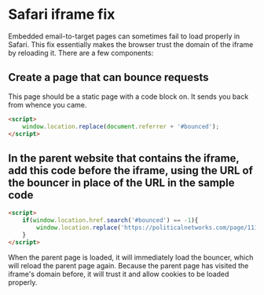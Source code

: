 # Safari iframe fix
Embedded email-to-target pages can sometimes fail to load properly in Safari. This fix essentially makes the browser trust the domain of the iframe by reloading it. There are a few components:

## Create a page that can bounce requests
This page should be a static page with a code block on. It sends you back from whence you came.
```html
<script>
    window.location.replace(document.referrer + '#bounced');
</script>
```

## In the parent website that contains the iframe, add this code before the iframe, using the URL of the bouncer in place of the URL in the sample code
```html
<script>
    if(window.location.href.search('#bounced') == -1){
        window.location.replace('https://politicalnetworks.com/page/11134/action/1');
    }
</script>
```

When the parent page is loaded, it will immediately load the bouncer, which will reload the parent page again. Because the parent page has visited the iframe's domain before, it will trust it and allow cookies to be loaded properly.
